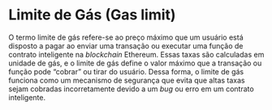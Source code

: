 # Limite de Gás (Gas limit)

O termo limite de gás refere-se ao preço máximo que um usuário está disposto a pagar ao enviar uma transação ou executar uma função de contrato inteligente na _blockchain_ Ethereum. Essas taxas são calculadas em unidade de gás, e o limite de gás define o valor máximo que a transação ou função pode “cobrar” ou tirar do usuário. Dessa forma, o limite de gás funciona como um mecanismo de segurança que evita que altas taxas sejam cobradas incorretamente devido a um _bug_ ou erro em um contrato inteligente.
